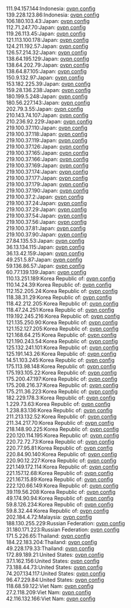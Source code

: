 111.94.157.144:Indonesia: [ovpn config](vpn/111_94_157_144.ovpn)  
139.228.123.86:Indonesia: [ovpn config](vpn/139_228_123_86.ovpn)  
106.180.103.43:Japan: [ovpn config](vpn/106_180_103_43.ovpn)  
112.71.247.70:Japan: [ovpn config](vpn/112_71_247_70.ovpn)  
119.26.113.45:Japan: [ovpn config](vpn/119_26_113_45.ovpn)  
121.113.100.178:Japan: [ovpn config](vpn/121_113_100_178.ovpn)  
124.211.192.57:Japan: [ovpn config](vpn/124_211_192_57.ovpn)  
126.57.214.32:Japan: [ovpn config](vpn/126_57_214_32.ovpn)  
138.64.195.129:Japan: [ovpn config](vpn/138_64_195_129.ovpn)  
138.64.202.79:Japan: [ovpn config](vpn/138_64_202_79.ovpn)  
138.64.87.105:Japan: [ovpn config](vpn/138_64_87_105.ovpn)  
150.9.132.97:Japan: [ovpn config](vpn/150_9_132_97.ovpn)  
153.182.225.39:Japan: [ovpn config](vpn/153_182_225_39.ovpn)  
159.28.136.238:Japan: [ovpn config](vpn/159_28_136_238.ovpn)  
180.199.5.248:Japan: [ovpn config](vpn/180_199_5_248.ovpn)  
180.56.227.143:Japan: [ovpn config](vpn/180_56_227_143.ovpn)  
202.79.3.55:Japan: [ovpn config](vpn/202_79_3_55.ovpn)  
210.143.74.107:Japan: [ovpn config](vpn/210_143_74_107.ovpn)  
210.236.92.229:Japan: [ovpn config](vpn/210_236_92_229.ovpn)  
219.100.37.110:Japan: [ovpn config](vpn/219_100_37_110.ovpn)  
219.100.37.118:Japan: [ovpn config](vpn/219_100_37_118.ovpn)  
219.100.37.119:Japan: [ovpn config](vpn/219_100_37_119.ovpn)  
219.100.37.126:Japan: [ovpn config](vpn/219_100_37_126.ovpn)  
219.100.37.165:Japan: [ovpn config](vpn/219_100_37_165.ovpn)  
219.100.37.166:Japan: [ovpn config](vpn/219_100_37_166.ovpn)  
219.100.37.169:Japan: [ovpn config](vpn/219_100_37_169.ovpn)  
219.100.37.174:Japan: [ovpn config](vpn/219_100_37_174.ovpn)  
219.100.37.177:Japan: [ovpn config](vpn/219_100_37_177.ovpn)  
219.100.37.179:Japan: [ovpn config](vpn/219_100_37_179.ovpn)  
219.100.37.190:Japan: [ovpn config](vpn/219_100_37_190.ovpn)  
219.100.37.2:Japan: [ovpn config](vpn/219_100_37_2.ovpn)  
219.100.37.24:Japan: [ovpn config](vpn/219_100_37_24.ovpn)  
219.100.37.29:Japan: [ovpn config](vpn/219_100_37_29.ovpn)  
219.100.37.54:Japan: [ovpn config](vpn/219_100_37_54.ovpn)  
219.100.37.56:Japan: [ovpn config](vpn/219_100_37_56.ovpn)  
219.100.37.81:Japan: [ovpn config](vpn/219_100_37_81.ovpn)  
219.100.37.90:Japan: [ovpn config](vpn/219_100_37_90.ovpn)  
27.84.135.53:Japan: [ovpn config](vpn/27_84_135_53.ovpn)  
36.13.134.115:Japan: [ovpn config](vpn/36_13_134_115.ovpn)  
36.13.42.159:Japan: [ovpn config](vpn/36_13_42_159.ovpn)  
49.251.5.87:Japan: [ovpn config](vpn/49_251_5_87.ovpn)  
59.136.86.57:Japan: [ovpn config](vpn/59_136_86_57.ovpn)  
60.77.139.139:Japan: [ovpn config](vpn/60_77_139_139.ovpn)  
110.13.251.189:Korea Republic of: [ovpn config](vpn/110_13_251_189.ovpn)  
110.14.24.39:Korea Republic of: [ovpn config](vpn/110_14_24_39.ovpn)  
112.152.205.24:Korea Republic of: [ovpn config](vpn/112_152_205_24.ovpn)  
118.38.31.29:Korea Republic of: [ovpn config](vpn/118_38_31_29.ovpn)  
118.42.212.205:Korea Republic of: [ovpn config](vpn/118_42_212_205.ovpn)  
118.47.24.251:Korea Republic of: [ovpn config](vpn/118_47_24_251.ovpn)  
119.192.245.216:Korea Republic of: [ovpn config](vpn/119_192_245_216.ovpn)  
121.135.250.90:Korea Republic of: [ovpn config](vpn/121_135_250_90.ovpn)  
121.152.127.205:Korea Republic of: [ovpn config](vpn/121_152_127_205.ovpn)  
121.168.64.215:Korea Republic of: [ovpn config](vpn/121_168_64_215.ovpn)  
121.190.243.54:Korea Republic of: [ovpn config](vpn/121_190_243_54.ovpn)  
125.132.241.101:Korea Republic of: [ovpn config](vpn/125_132_241_101.ovpn)  
125.191.143.26:Korea Republic of: [ovpn config](vpn/125_191_143_26.ovpn)  
14.51.103.245:Korea Republic of: [ovpn config](vpn/14_51_103_245.ovpn)  
175.113.98.148:Korea Republic of: [ovpn config](vpn/175_113_98_148.ovpn)  
175.193.105.22:Korea Republic of: [ovpn config](vpn/175_193_105_22.ovpn)  
175.200.47.197:Korea Republic of: [ovpn config](vpn/175_200_47_197.ovpn)  
175.208.216.37:Korea Republic of: [ovpn config](vpn/175_208_216_37.ovpn)  
175.211.36.223:Korea Republic of: [ovpn config](vpn/175_211_36_223.ovpn)  
182.229.178.3:Korea Republic of: [ovpn config](vpn/182_229_178_3.ovpn)  
1.229.73.63:Korea Republic of: [ovpn config](vpn/1_229_73_63.ovpn)  
1.238.83.136:Korea Republic of: [ovpn config](vpn/1_238_83_136.ovpn)  
211.213.132.52:Korea Republic of: [ovpn config](vpn/211_213_132_52.ovpn)  
211.34.217.70:Korea Republic of: [ovpn config](vpn/211_34_217_70.ovpn)  
218.148.90.225:Korea Republic of: [ovpn config](vpn/218_148_90_225.ovpn)  
220.120.114.195:Korea Republic of: [ovpn config](vpn/220_120_114_195.ovpn)  
220.72.72.73:Korea Republic of: [ovpn config](vpn/220_72_72_73.ovpn)  
220.77.95.81:Korea Republic of: [ovpn config](vpn/220_77_95_81.ovpn)  
220.84.90.140:Korea Republic of: [ovpn config](vpn/220_84_90_140.ovpn)  
220.90.12.227:Korea Republic of: [ovpn config](vpn/220_90_12_227.ovpn)  
221.149.172.114:Korea Republic of: [ovpn config](vpn/221_149_172_114.ovpn)  
221.157.12.68:Korea Republic of: [ovpn config](vpn/221_157_12_68.ovpn)  
221.167.15.89:Korea Republic of: [ovpn config](vpn/221_167_15_89.ovpn)  
222.120.66.149:Korea Republic of: [ovpn config](vpn/222_120_66_149.ovpn)  
39.119.56.208:Korea Republic of: [ovpn config](vpn/39_119_56_208.ovpn)  
49.174.90.94:Korea Republic of: [ovpn config](vpn/49_174_90_94.ovpn)  
59.8.126.234:Korea Republic of: [ovpn config](vpn/59_8_126_234.ovpn)  
59.8.32.44:Korea Republic of: [ovpn config](vpn/59_8_32_44.ovpn)  
202.184.4.72:Malaysia: [ovpn config](vpn/202_184_4_72.ovpn)  
188.130.255.229:Russian Federation: [ovpn config](vpn/188_130_255_229.ovpn)  
31.180.171.223:Russian Federation: [ovpn config](vpn/31_180_171_223.ovpn)  
171.5.226.65:Thailand: [ovpn config](vpn/171_5_226_65.ovpn)  
184.22.183.204:Thailand: [ovpn config](vpn/184_22_183_204.ovpn)  
49.228.179.33:Thailand: [ovpn config](vpn/49_228_179_33.ovpn)  
172.89.189.21:United States: [ovpn config](vpn/172_89_189_21.ovpn)  
37.1.162.156:United States: [ovpn config](vpn/37_1_162_156.ovpn)  
73.188.44.73:United States: [ovpn config](vpn/73_188_44_73.ovpn)  
74.207.134.117:United States: [ovpn config](vpn/74_207_134_117.ovpn)  
96.47.229.84:United States: [ovpn config](vpn/96_47_229_84.ovpn)  
118.68.59.122:Viet Nam: [ovpn config](vpn/118_68_59_122.ovpn)  
27.2.118.209:Viet Nam: [ovpn config](vpn/27_2_118_209.ovpn)  
42.116.132.166:Viet Nam: [ovpn config](vpn/42_116_132_166.ovpn)  
